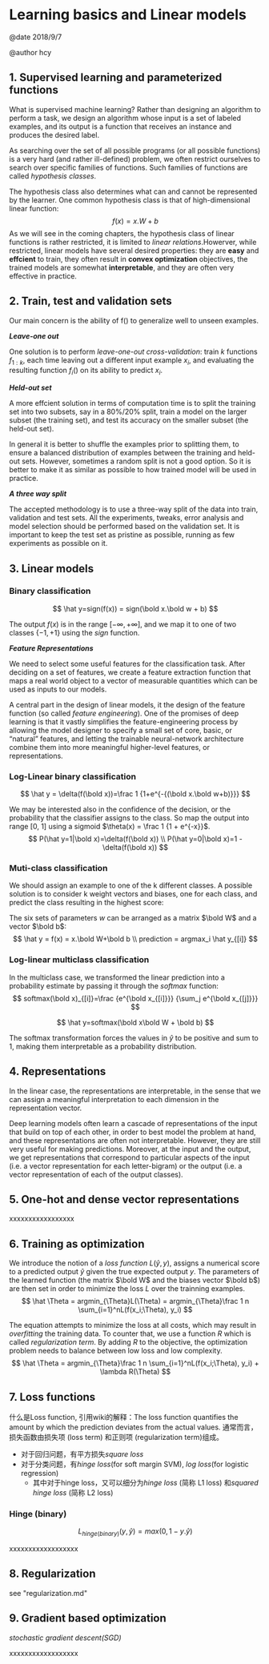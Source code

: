 # Learning basics and Linear models

@date 2018/9/7

@author hcy

## 1. Supervised learning and parameterized functions

What is supervised machine learning?  Rather than designing an algorithm to perform a task, we design an algorithm whose input is a set of labeled examples, and its output is a function that receives an instance and produces the desired label.

As searching over the set of all possible programs (or all possible functions) is a very hard (and rather ill-defined) problem, we often restrict ourselves to search over specific families of functions. Such families of functions are called *hypothesis classes*.

The hypothesis class also determines what can and cannot be represented by the learner. One common hypothesis class is that of high-dimensional linear function:
$$
f(x)=x.W+b
$$
As we will see in the coming chapters, the hypothesis class of linear functions is rather restricted, it is limited to *linear relations*.Howerver, while restricted, linear models have several desired properties: they are **easy** and **effcient** to train, they often result in **convex optimization** objectives, the trained models are somewhat **interpretable**, and they are often very effective in practice.

## 2. Train, test and validation sets

Our main concern is the ability of f() to generalize well to unseen examples.

***Leave-one out***

One solution is to perform *leave-one-out* *cross-validation*:  train $k$ functions $f_{1:k}$, each time leaving out a different input example $x_i$, and evaluating the resulting function $f_i()$ on its ability to predict $x_i$.

***Held-out set***

A more effcient solution in terms of computation time is to split the training set into two subsets, say in a 80%/20% split, train a model on the larger subset (the training set), and test its accuracy on the smaller subset (the held-out set). 

In general it is better to shuffle the examples prior to splitting them, to ensure a balanced distribution of examples between the training and held-out sets. However, sometimes a random split is not a good option. So it is better to make it as similar as possible to how trained model will be used in practice.

***A three way split***

The accepted methodology is to use a three-way split of the data into train, validation and test sets. All the experiments, tweaks, error analysis and model selection should be performed based on the validation set. It is important to keep the test set as pristine as possible, running as few experiments as possible on it.

## 3. Linear models

### Binary classification

$$
\hat y=sign(f(x)) = sign(\bold x.\bold w + b)
$$

The output $f(x)$ is in the range $[-\infty, +\infty]$, and we  map it to one of two classes $\{-1, +1\}$ using the *sign* function.

***Feature Representations***

We need to select some useful features for the classification task. After deciding on a set of features, we create a feature extraction function that maps a real world object to a vector of measurable quantities which can be used as inputs to our models.

A central part in the design of linear models, it the design of the feature function (so called *feature engineering*). One of the promises of deep learning is that it vastly simplifies the feature-engineering process by allowing the model designer to specify a small set of core, basic, or “natural” features, and letting the trainable neural-network architecture combine them into more meaningful higher-level features, or representations. 

### Log-Linear binary classification

$$
\hat y = \delta(f(\bold x))=\frac 1 {1+e^{-{(\bold x.\bold w+b)}}}
$$

We may be interested also in the confidence of the decision, or the probability that the classifier assigns to the class. So map the output  into range [0, 1] using a sigmoid $\theta(x) = \frac 1 {1  + e^{-x}}$.
$$
P(\hat y=1|\bold x)=\delta(f(\bold x)) \\
P(\hat y=0|\bold x)=1 - \delta(f(\bold x))
$$

### Muti-class classification

We should assign an example to one of the k different classes. A possible solution is to consider k weight vectors and biases, one for each class, and predict the class resulting in the highest score:

The six sets of parameters $w$ can be arranged as a matrix $\bold W$ and a vector $\bold b$:
$$
\hat y = f(x) = x.\bold W+\bold b \\
prediction = argmax_i \hat y_{[i]}
$$

### Log-linear multiclass classification

In the multiclass case, we transformed the linear prediction into a probability estimate by passing it through the *softmax* function:
$$
softmax(\bold x)_{[i]}=\frac {e^{\bold x_{[i]}}} {\sum_j e^{\bold x_{[j]}}}
$$

$$
\hat y=softmax(\bold x\bold W + \bold b)
$$

The softmax transformation forces the values in $\hat y$ to be positive and sum to 1, making them interpretable as a probability distribution.

## 4. Representations

In the linear case, the representations are interpretable, in the sense that we can assign a meaningful interpretation to each dimension in the representation vector.

Deep learning models often learn a cascade of representations of the input that build on top of each other, in order to best model the problem at hand, and these representations are often not interpretable. However, they are still very useful for making predictions. Moreover, at the input and the output, we get representations that correspond to particular aspects of the input (i.e. a vector representation for each letter-bigram) or the output (i.e. a vector representation of each of the output classes).

## 5. One-hot and dense vector representations

xxxxxxxxxxxxxxxxx

## 6. Training as optimization

We introduce the notion of a *loss function* $L(\hat y, y)$, assigns a numerical score to a predicted output $\hat y$ given the true expected output $y$. The parameters of the learned function (the matrix $\bold W$ and the biases vector $\bold b$) are then set in order to minimize the loss $L$ over the trainning examples. 
$$
\hat \Theta = argmin_{\Theta}L(\Theta) = argmin_{\Theta}\frac 1 n \sum_{i=1}^nL(f(x_i;\Theta), y_i)
$$

The equation attempts to minimize the loss at all costs, which may result in *overfitting* the training data. To counter that, we use a function $R$ which is called *regularization term*. By adding $R$ to the objective, the optimization problem needs to balance between low loss and low complexity.
$$
\hat \Theta = argmin_{\Theta}\frac 1 n \sum_{i=1}^nL(f(x_i;\Theta), y_i) + \lambda R(\Theta)
$$

## 7. Loss functions

什么是Loss function, 引用wiki的解释：The loss function quantifies the amount by which the prediction deviates from the actual values. 通常而言，损失函数由损失项 (loss term) 和正则项 (regularization term)组成。

- 对于回归问题，有平方损失*square loss*
- 对于分类问题，有*hinge loss*(for soft margin SVM), *log loss*(for logistic regression)
  - 其中对于hinge loss，又可以细分为*hinge loss* (简称 L1 loss) 和*squared hinge loss* (简称 L2 loss)

### Hinge (binary)

$$
L_{hinge(binary)}(y, \hat y) = max(0, 1-y.\hat y)
$$

xxxxxxxxxxxxxxxxxx

## 8. Regularization

see "regularization.md"

## 9. Gradient based optimization

*stochastic gradient descent(SGD)*

xxxxxxxxxxxxxxxxxx
